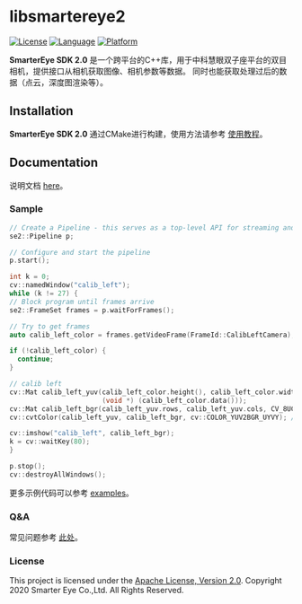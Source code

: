 # libsmartereye2

[![License](https://img.shields.io/badge/License-Apache%202.0-green.svg)](https://github.com/SmarterEye/libsmartereye2/blob/master/LICENSE)
[![Language](https://img.shields.io/badge/language-c++-red.svg)](https://en.cppreference.com/)
[![Platform](https://img.shields.io/badge/platform-linux%20%7C%20windows-lightgrey.svg)]()

**SmarterEye SDK 2.0** 是一个跨平台的C++库，用于中科慧眼双子座平台的双目相机，提供接口从相机获取图像、相机参数等数据。
同时也能获取处理过后的数据（点云，深度图渲染等）。

## Installation

**SmarterEye SDK 2.0** 通过CMake进行构建，使用方法请参考 [使用教程](docs/build.md)。

## Documentation

说明文档 [here](docs/README.md)。

### Sample

```c++
// Create a Pipeline - this serves as a top-level API for streaming and processing frames
se2::Pipeline p;

// Configure and start the pipeline
p.start();

int k = 0;
cv::namedWindow("calib_left");
while (k != 27) {
// Block program until frames arrive
se2::FrameSet frames = p.waitForFrames();

// Try to get frames
auto calib_left_color = frames.getVideoFrame(FrameId::CalibLeftCamera);

if (!calib_left_color) {
  continue;
}

// calib left
cv::Mat calib_left_yuv(calib_left_color.height(), calib_left_color.width(), CV_8UC2,
                       (void *) (calib_left_color.data()));
cv::Mat calib_left_bgr(calib_left_yuv.rows, calib_left_yuv.cols, CV_8UC3);
cv::cvtColor(calib_left_yuv, calib_left_bgr, cv::COLOR_YUV2BGR_UYVY); // yuv422p

cv::imshow("calib_left", calib_left_bgr);
k = cv::waitKey(80);
}

p.stop();
cv::destroyAllWindows();
```

更多示例代码可以参考 [examples](examples)。

### Q&A

常见问题参考 [此处](docs/qa.md)。

### License

This project is licensed under the [Apache License, Version 2.0](LICENSE).
Copyright 2020 Smarter Eye Co.,Ltd. All Rights Reserved.
